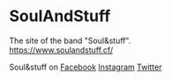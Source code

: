 # SoulAndStuff

The site of the band "Soul&stuff".
<br>
https://www.soulandstuff.cf/

Soul&stuff on
<a href="https://www.facebook.com/Soulandstuff/">Facebook</a>
<a href="https://www.instagram.com/soulandstuffband/">Instagram</a>
<a href="https://twitter.com/soulandstuffbnd">Twitter</a>
